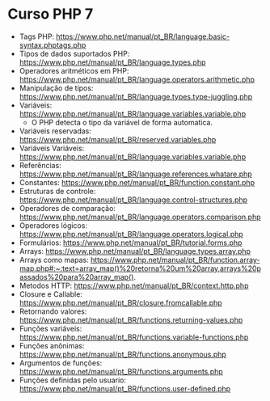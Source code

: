 # Curso PHP 7

- Tags PHP: https://www.php.net/manual/pt_BR/language.basic-syntax.phptags.php
- Tipos  de dados suportados PHP: https://www.php.net/manual/pt_BR/language.types.php
- Operadores aritméticos em PHP: https://www.php.net/manual/pt_BR/language.operators.arithmetic.php
- Manipulação de tipos: https://www.php.net/manual/pt_BR/language.types.type-juggling.php
- Variáveis: https://www.php.net/manual/pt_BR/language.variables.variable.php
  - O PHP detecta o tipo da variável de forma automatica.
- Variáveis reservadas: https://www.php.net/manual/pt_BR/reserved.variables.php
- Variáveis Variáveis: https://www.php.net/manual/pt_BR/language.variables.variable.php
- Referências: https://www.php.net/manual/pt_BR/language.references.whatare.php
- Constantes: https://www.php.net/manual/pt_BR/function.constant.php
- Estruturas de controle: https://www.php.net/manual/pt_BR/language.control-structures.php
- Operadores de comparação: https://www.php.net/manual/pt_BR/language.operators.comparison.php
- Operadores lógicos: https://www.php.net/manual/pt_BR/language.operators.logical.php
- Formulários: https://www.php.net/manual/pt_BR/tutorial.forms.php
- Arrays: https://www.php.net/manual/pt_BR/language.types.array.php
- Arrays como mapas: https://www.php.net/manual/pt_BR/function.array-map.php#:~:text=array_map()%20retorna%20um%20array,arrays%20passados%20para%20array_map().
- Metodos HTTP: https://www.php.net/manual/pt_BR/context.http.php
- Closure e Callable: https://www.php.net/manual/pt_BR/closure.fromcallable.php
- Retornando valores: https://www.php.net/manual/pt_BR/functions.returning-values.php
- Funções variáveis: https://www.php.net/manual/pt_BR/functions.variable-functions.php
- Funções anônimas: https://www.php.net/manual/pt_BR/functions.anonymous.php
- Argumentos de funções: https://www.php.net/manual/pt_BR/functions.arguments.php
- Funções definidas pelo usuario: https://www.php.net/manual/pt_BR/functions.user-defined.php